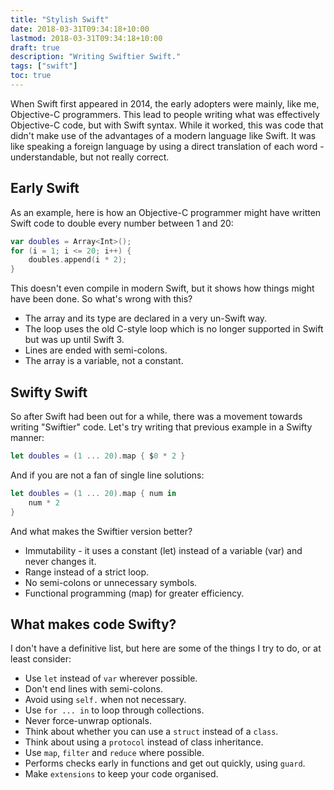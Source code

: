 ```yaml
---
title: "Stylish Swift"
date: 2018-03-31T09:34:18+10:00
lastmod: 2018-03-31T09:34:18+10:00
draft: true
description: "Writing Swiftier Swift."
tags: ["swift"]
toc: true
---
```


When Swift first appeared in 2014, the early adopters were mainly, like me, Objective-C programmers. This lead to people writing what was effectively Objective-C code, but with Swift syntax. While it worked, this was code that didn't make use of the advantages of a modern language like Swift. It was like speaking a foreign language by using a direct translation of each word - understandable, but not really correct.

<!--more-->

## Early Swift

As an example, here is how an Objective-C programmer might have written Swift code to double every number between 1 and 20:

```swift
var doubles = Array<Int>();
for (i = 1; i <= 20; i++) {
    doubles.append(i * 2);
}
```

This doesn't even compile in modern Swift, but it shows how things might have been done.
So what's wrong with this?

* The array and its type are declared in a very un-Swift way.
* The loop uses the old C-style loop which is no longer supported in Swift but was up until Swift 3.
* Lines are ended with semi-colons.
* The array is a variable, not a constant.

## Swifty Swift

So after Swift had been out for a while, there was a movement towards writing "Swiftier" code.
Let's try writing that previous example in a Swifty manner:

```swift
let doubles = (1 ... 20).map { $0 * 2 }
```

And if you are not a fan of single line solutions:

```swift
let doubles = (1 ... 20).map { num in
    num * 2
}
```

And what makes the Swiftier version better?

* Immutability - it uses a constant (let) instead of a variable (var) and never changes it.
* Range instead of a strict loop.
* No semi-colons or unnecessary symbols.
* Functional programming (map) for greater efficiency.

## What makes code Swifty?

I don't have a definitive list, but here are some of the things I try to do, or at least consider:

* Use `let` instead of `var` wherever possible.
* Don't end lines with semi-colons.
* Avoid using `self.` when not necessary.
* Use `for ... in` to loop through collections.
* Never force-unwrap optionals.
* Think about whether you can use a `struct` instead of a `class`.
* Think about using a `protocol` instead of class inheritance.
* Use `map`, `filter` and `reduce` where possible.
* Performs checks early in functions and get out quickly, using `guard`.
* Make `extensions` to keep your code organised.

